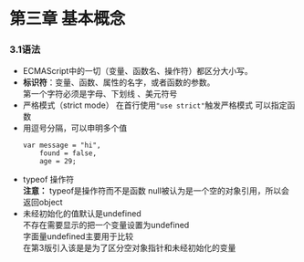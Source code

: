 # 第三章 基本概念

### 3.1语法
- ECMAScript中的一切（变量、函数名、操作符）都区分大小写。
- __标识符__：变量、函数、属性的名字，或者函数的参数。<br>
  第一个字符必须是字母、下划线 、美元符号
- 严格模式（strict mode）
  在首行使用`"use strict"`触发严格模式
  可以指定函数
- 用逗号分隔，可以申明多个值
  ```
  var message = "hi",
      found = false,
      age = 29;
  ```
- typeof 操作符<br>
  __注意：__ typeof是操作符而不是函数
  null被认为是一个空的对象引用，所以会返回object
- 未经初始化的值默认是undefined<br>
  不存在需要显示的把一个变量设置为undefined<br>
  字面量undefined主要用于比较<br>
  在第3版引入该是是为了区分空对象指针和未经初始化的变量
